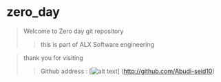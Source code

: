 # zero_day
> Welcome to Zero day git repository
>> this is part of ALX Software engineering 

> thank you for visiting
>> Github address : [![alt text](https://github.githubassets.com/images/modules/logos_page/GitHub-Mark.png)]
(http://github.com/Abudi-seid10)
